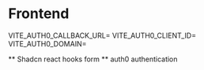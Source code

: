 <h1>Frontend</h1>
VITE_AUTH0_CALLBACK_URL=
VITE_AUTH0_CLIENT_ID=
VITE_AUTH0_DOMAIN=

** Shadcn react hooks form
** auth0 authentication